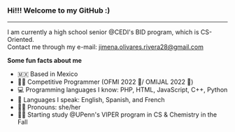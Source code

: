 ### <b>Hi!!! Welcome to my GitHub :)</b>
-------------------------------------------------------

I am currently a high school senior @CEDI's BID program, which is CS-Oriented.<br>
Contact me through my e-mail: jimena.olivares.rivera28@gmail.com

<b>Some fun facts about me</b>
- 🇲🇽 Based in Mexico
- 👩‍💻 Competitive Programmer (OFMI 2022 🥉/ OMIJAL 2022 🥈)
- 💻 Programming languages I know: PHP, HTML, JavaScript, C++, Python
- 💬 Languages I speak: English, Spanish, and French
- 🙋‍♀️ Pronouns: she/her
- 👩‍🔬 Starting study @UPenn's VIPER program in CS & Chemistry in the Fall
